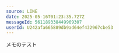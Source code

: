 ```yaml
---
source: LINE
date: 2025-05-16T01:23:35.727Z
messageId: 561189338449969307
userId: U242afa665889db9ad64ef432967cbe53
---
```


メモのテスト